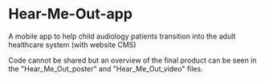 # Hear-Me-Out-app

A mobile app to help child audiology patients transition into the adult healthcare system (with website CMS)

Code cannot be shared but an overview of the final product can be seen in the "Hear_Me_Out_poster" and "Hear_Me_Out_video" files.
